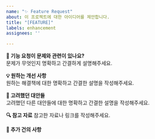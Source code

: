 ```yaml
---
name: "✨ Feature Request"
about: 이 프로젝트에 대한 아이디어를 제안합니다.
title: "[FEATURE]"
labels: enhancement
assignees: ''

---
```


**🚀 기능 요청이 문제와 관련이 있나요?**  
문제가 무엇인지 명확하고 간결하게 설명해주세요.

**💡 원하는 개선 사항**   
원하는 해결책에 대한 명확하고 간결한 설명을 작성해주세요.

**🔄 고려했던 대안들**  
고려했던 다른 대안들에 대한 명확하고 간결한 설명을 작성해주세요.

**🔍 참고 자료**
참고한 자료나 링크를 작성해주세요.

**📝 추가 건의 사항**
